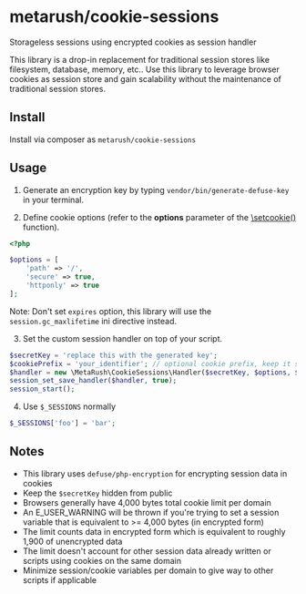 # metarush/cookie-sessions

Storageless sessions using encrypted cookies as session handler

This library is a drop-in replacement for traditional session stores like
filesystem, database, memory, etc.. Use this library to leverage browser
cookies as session store and gain scalability without the maintenance of
traditional session stores.

## Install

Install via composer as `metarush/cookie-sessions`

## Usage

1. Generate an encryption key by typing `vendor/bin/generate-defuse-key` in your terminal.

2. Define cookie options (refer to the **options** parameter of the [\setcookie()](https://www.php.net/manual/en/function.setcookie.php) function).

```php
<?php

$options = [
    'path' => '/',
    'secure' => true,
    'httponly' => true
];
```

Note: Don't set `expires` option, this library will use the `session.gc_maxlifetime` ini directive instead.

3. Set the custom session handler on top of your script.

```php
$secretKey = 'replace this with the generated key';
$cookiePrefix = 'your_identifier'; // optional cookie prefix, keep it short, alphanumeric with _ suffix (e.g., XYZ_)
$handler = new \MetaRush\CookieSessions\Handler($secretKey, $options, $cookiePrefix);
session_set_save_handler($handler, true);
session_start();
```

4. Use `$_SESSIONS` normally

```php
$_SESSIONS['foo'] = 'bar';
```

## Notes

- This library uses `defuse/php-encryption` for encrypting session data in cookies
- Keep the `$secretKey` hidden from public
- Browsers generally have 4,000 bytes total cookie limit per domain
- An E_USER_WARNING will be thrown if you're trying to set a session variable that is equivalent to >= 4,000 bytes (in encrypted form)
- The limit counts data in encrypted form which is equivalent to roughly 1,900 of unencrypted data
- The limit doesn't account for other session data already written or scripts using cookies on the same domain
- Minimize session/cookie variables per domain to give way to other scripts if applicable